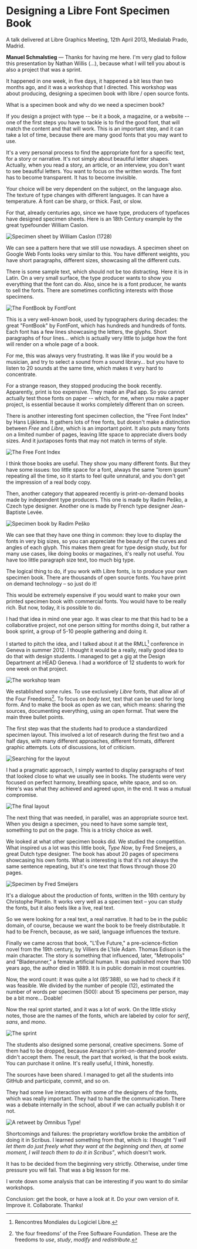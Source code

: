 # Designing a Libre Font Specimen Book

A talk delivered at Libre Graphics Meeting, 12th April 2013, Medialab Prado, Madrid.

**Manuel Schmalstieg** — Thanks for having me here. I'm very glad to follow this presentation by Nathan Willis (...), because what I will tell you about is also a project that was a sprint. 

It happened in one week, in five days, it happened a bit less than two months ago, and it was a workshop that I directed. This workshop was about producing, designing a specimen book with libre / open source fonts. 

What is a specimen book and why do we need a specimen book?

If you design a project with type -- be it a book, a magazine, or a website -- one of the first steps you have to tackle is to find the good font, that will match the content and that will work. This is an important step, and it can take a lot of time, because there are many good fonts that you may want to use.

It's a very personal process to find the appropriate font for a specific text, for a story or narrative. It's not simply about beautiful letter shapes. Actually, when you read a story, an article, or an interview, you don't want to see beautiful letters. You want to focus on the written words. The font has to become transparent. It has to become invisible.

Your choice will be very dependent on the subject, on the language also. The texture of type changes with different languages. It can have a temperature. A font can be sharp, or thick. Fast, or slow. 

For that, already centuries ago, since we have type, producers of typefaces have designed specimen sheets. Here is an 18th Century example by the great typefounder William Caslon. 

![Specimen sheet by William Caslon (1728)](../content/img/specimen-book/caslon-specimen.png)

We can see a pattern here that we still use nowadays. A specimen sheet on Google Web Fonts looks very similar to this. You have different weights, you have short paragraphs, different sizes, showcasing all the different cuts.

There is some sample text, which should not be too distracting. Here it is in Latin. On a very small surface, the type producer wants to show you everything that the font can do. Also, since he is a font producer, he wants to sell the fonts. There are sometimes conflicting interests with those specimens. 

![The FontBook by FontFont](../content/img/specimen-book/FontBook-127.png)

This is a very well-known book, used by typographers during decades: the great "FontBook" by FontFont, which has hundreds and hundreds of fonts. Each font has a few lines showcasing the letters, the glyphs. Short paragraphs of four lines... which is actually very little to judge how the font will render on a whole page of a book.

For me, this was always very frustrating. It was like if you would be a musician, and try to select a sound from a sound library... but you have to listen to 20 sounds at the same time, which makes it very hard to concentrate.

For a strange reason, they stopped producing the book recently. Apparently, print is too expensive. They made an iPad app. So you cannot actually test those fonts on paper -- which, for me, when you make a paper project, is essential because it works completely different than on screen. 

There is another interesting font specimen collection, the "Free Font Index" by Hans Lijklema. It gathers lots of free fonts, but doesn't make a distinction between *Free* and *Libre*, which is an important point. It also puts many fonts on a limited number of pages, leaving litte space to appreciate divers body sizes. And it juxtaposes fonts that may not match in terms of style. 

![The Free Font Index](../content/img/specimen-book/freefont-sample2-143.jpg)

I think those books are useful. They show you many different fonts. But they have some issues: too little space for a font, always the same "lorem ipsum" repeating all the time, so it starts to feel quite unnatural, and you don't get the impression of a real body copy.

Then, another category that appeared recently is print-on-demand books made by independent type producers. This one is made by Radim Peško, a Czech type designer. Another one is made by French type designer Jean-Baptiste Levée. 

![Specimen book by Radim Peško](../content/img/specimen-book/interior-1-156.jpg)

We can see that they have one thing in common: they love to display the fonts in very big sizes, so you can appreciate the beauty of the curves and angles of each glyph. This makes them great for type design study, but for many use cases, like doing books or magazines, it's really not useful. You have too little paragraph size text, too much big type. 

The logical thing to do, if you work with Libre fonts, is to produce your own specimen book. There are thousands of open source fonts. You have print on demand technology – so just do it!

This would be extremely expensive if you would want to make your own printed specimen book with commercial fonts. You would have to be really rich. But now, today, it is possible to do. 

I had that idea in mind one year ago. It was clear to me that this had to be a collaborative project, not one person sitting for months doing it, but rather a book sprint, a group of 5-10 people gathering and doing it. 

I started to pitch the idea, and I talked about it at the RMLL[^RMLL] conference in Geneva in summer 2012. I thought it would be a really, really good idea to do that with design students. I managed to get a gig at the Design Department at HEAD Geneva. I had a workforce of 12 students to work for one week on that project.

[^RMLL]: Rencontres Mondiales du Logiciel Libre.

![The workshop team](../content/img/specimen-book/the-team.jpg)

We established some rules. To use exclusively *Libre* fonts, that allow all of the Four Freedoms[^Freedoms]. To focus on *body text*, text that can be used for long form. And to make the book as open as we can, which means: sharing the sources, documenting everything, using an open format. That were the main three bullet points.

[^Freedoms]: ‘the four freedoms’ of the Free Software Foundation. These are the freedoms to *use*, *study*, *modify* and *redistribute*.

The first step was that the students had to produce a standardized specimen layout. This involved a lot of research during the first two and a half days, with many different approaches, different formats, different graphic attempts. Lots of discussions, lot of criticism.

![Searching for the layout](../content/img/specimen-book/IMG_0754-212-layout-search.jpg)

I had a pragmatic approach, I simply wanted to display paragraphs of text that looked close to what we usually see in books. The students were very focused on perfect harmony, breathing space, white space, and so on. Here's was what they achieved and agreed upon, in the end. It was a mutual compromise.

![The final layout](../content/img/specimen-book/DSC_0029-224-layout-final.jpg)

The next thing that was needed, in parallel, was an appropriate source text. When you design a specimen, you need to have some sample text, something to put on the page. This is a tricky choice as well.

We looked at what other specimen books did. We studied the competition. What inspired us a lot was this little book, *Type Now*, by Fred Smeijers, a great Dutch type designer. The book has about 20 pages of specimens showcasing his own fonts. What is interesting is that it's not always the same sentence repeating, but it's one text that flows through those 20 pages.

![Specimen by Fred Smeijers](../content/img/specimen-book/type-now-specimen-240.jpg)

It's a dialogue about the production of fonts, written in the 16th century by Christophe Plantin. It works very well as a specimen text – you can study the fonts, but it also feels like a live, real text.

So we were looking for a real text, a real narrative. It had to be in the public domain, of course, because we want the book to be freely distributable. It had to be French, because, as we said, language influences the texture. 

Finally we came across that book, "L'Ève Future," a pre-science-fiction novel from the 19th century, by Villiers de L'Isle Adam. Thomas Edison is the main character. The story is something that influenced, later, "Metropolis" and "Bladerunner," a female artificial human. It was published more than 100 years ago, the author died in 1889. It is in public domain in most countries. 

Now, the word count: it was quite a lot (85'388), so we had to check if it was feasible. We divided by the number of people (12), estimated the number of words per specimen (500): about 15 specimens per person, may be a bit more... Doable! 

Now the real sprint started, and it was a lot of work. On the little sticky notes, those are the names of the fonts, which are labeled by color for *serif*, *sans*, and *mono*.

![The sprint](../content/img/specimen-book/IMG_9363-293-sprint.jpg)

The students also designed some personal, creative specimens. Some of them had to be dropped, because Amazon's print-on-demand proofer didn't accept them. The result, the part that worked, is that the book exists. You can purchase it online. It's really useful, I think, honestly.

The sources have been shared. I managed to get all the students into GitHub and participate, commit, and so on.

They had some live interaction with some of the designers of the fonts, which was really important. They had to handle the communication. There was a debate internally in the school, about if we can actually publish it or not.

![A retweet by Omnibus Type!](../content/img/specimen-book/omnibus-type.png)

Shortcomings and failures: the proprietary workflow broke the ambition of doing it in Scribus. I learned something from that, which is: I thought *“I will let them do just freely what they want at the beginning and then, at some moment, I will teach them to do it in Scribus”*, which doesn't work.

It has to be decided from the beginning very strictly. Otherwise, under time pressure you will fail. That was a big lesson for me. 

I wrote down some analysis that can be interesting if you want to do similar workshops. 

Conclusion: get the book, or have a look at it. Do your own version of it. Improve it. Collaborate. Thanks!